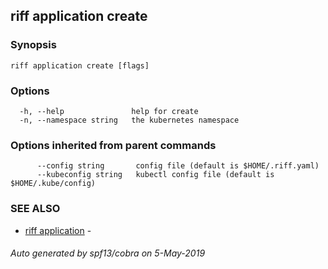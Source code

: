 ## riff application create



### Synopsis



```
riff application create [flags]
```

### Options

```
  -h, --help               help for create
  -n, --namespace string   the kubernetes namespace
```

### Options inherited from parent commands

```
      --config string       config file (default is $HOME/.riff.yaml)
      --kubeconfig string   kubectl config file (default is $HOME/.kube/config)
```

### SEE ALSO

* [riff application](riff_application.md)	 - 

###### Auto generated by spf13/cobra on 5-May-2019
